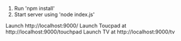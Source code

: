 1. Run 'npm install'
2. Start server using 'node index.js'

Launch http://localhost:9000/
Launch Toucpad at http://localhost:9000/touchpad
Launch TV at http://localhost:9000/tv
